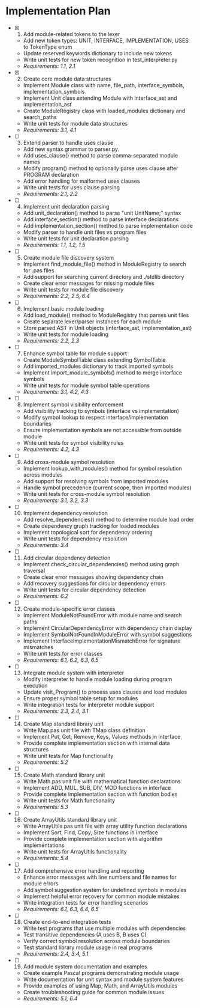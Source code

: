 # Implementation Plan

- [x] 1. Add module-related tokens to the lexer








  - Add new token types: UNIT, INTERFACE, IMPLEMENTATION, USES to TokenType enum
  - Update reserved keywords dictionary to include new tokens
  - Write unit tests for new token recognition in test_interpreter.py
  - _Requirements: 1.1, 2.1_

- [x] 2. Create core module data structures




  - Implement Module class with name, file_path, interface_symbols, implementation_symbols
  - Implement Unit class extending Module with interface_ast and implementation_ast
  - Create ModuleRegistry class with loaded_modules dictionary and search_paths
  - Write unit tests for module data structures
  - _Requirements: 3.1, 4.1_

- [ ] 3. Extend parser to handle uses clause
  - Add new syntax grammar to parser.py.
  - Add uses_clause() method to parse comma-separated module names
  - Modify program() method to optionally parse uses clause after PROGRAM declaration
  - Add error handling for malformed uses clauses
  - Write unit tests for uses clause parsing
  - _Requirements: 2.1, 2.2_

- [ ] 4. Implement unit declaration parsing
  - Add unit_declaration() method to parse "unit UnitName;" syntax
  - Add interface_section() method to parse interface declarations
  - Add implementation_section() method to parse implementation code
  - Modify parser to handle unit files vs program files
  - Write unit tests for unit declaration parsing
  - _Requirements: 1.1, 1.2, 1.5_

- [ ] 5. Create module file discovery system
  - Implement find_module_file() method in ModuleRegistry to search for .pas files
  - Add support for searching current directory and ./stdlib directory
  - Create clear error messages for missing module files
  - Write unit tests for module file discovery
  - _Requirements: 2.2, 2.5, 6.4_

- [ ] 6. Implement basic module loading
  - Add load_module() method to ModuleRegistry that parses unit files
  - Create separate lexer/parser instances for each module
  - Store parsed AST in Unit objects (interface_ast, implementation_ast)
  - Write unit tests for module loading
  - _Requirements: 2.2, 2.3_

- [ ] 7. Enhance symbol table for module support
  - Create ModuleSymbolTable class extending SymbolTable
  - Add imported_modules dictionary to track imported symbols
  - Implement import_module_symbols() method to merge interface symbols
  - Write unit tests for module symbol table operations
  - _Requirements: 3.1, 4.2, 4.3_

- [ ] 8. Implement symbol visibility enforcement
  - Add visibility tracking to symbols (interface vs implementation)
  - Modify symbol lookup to respect interface/implementation boundaries
  - Ensure implementation symbols are not accessible from outside module
  - Write unit tests for symbol visibility rules
  - _Requirements: 4.2, 4.3_

- [ ] 9. Add cross-module symbol resolution
  - Implement lookup_with_modules() method for symbol resolution across modules
  - Add support for resolving symbols from imported modules
  - Handle symbol precedence (current scope, then imported modules)
  - Write unit tests for cross-module symbol resolution
  - _Requirements: 3.1, 3.2, 3.3_

- [ ] 10. Implement dependency resolution
  - Add resolve_dependencies() method to determine module load order
  - Create dependency graph tracking for loaded modules
  - Implement topological sort for dependency ordering
  - Write unit tests for dependency resolution
  - _Requirements: 3.4_

- [ ] 11. Add circular dependency detection
  - Implement check_circular_dependencies() method using graph traversal
  - Create clear error messages showing dependency chain
  - Add recovery suggestions for circular dependency errors
  - Write unit tests for circular dependency detection
  - _Requirements: 6.2_

- [ ] 12. Create module-specific error classes
  - Implement ModuleNotFoundError with module name and search paths
  - Implement CircularDependencyError with dependency chain display
  - Implement SymbolNotFoundInModuleError with symbol suggestions
  - Implement InterfaceImplementationMismatchError for signature mismatches
  - Write unit tests for error classes
  - _Requirements: 6.1, 6.2, 6.3, 6.5_

- [ ] 13. Integrate module system with interpreter
  - Modify interpreter to handle module loading during program execution
  - Update visit_Program() to process uses clauses and load modules
  - Ensure proper symbol table setup for modules
  - Write integration tests for interpreter module support
  - _Requirements: 2.3, 2.4, 3.1_

- [ ] 14. Create Map standard library unit
  - Write Map.pas unit file with TMap class definition
  - Implement Put, Get, Remove, Keys, Values methods in interface
  - Provide complete implementation section with internal data structures
  - Write unit tests for Map functionality
  - _Requirements: 5.2_

- [ ] 15. Create Math standard library unit
  - Write Math.pas unit file with mathematical function declarations
  - Implement ADD, MUL, SUB, DIV, MOD functions in interface
  - Provide complete implementation section with function bodies
  - Write unit tests for Math functionality
  - _Requirements: 5.3_

- [ ] 16. Create ArrayUtils standard library unit
  - Write ArrayUtils.pas unit file with array utility function declarations
  - Implement Sort, Find, Copy, Size functions in interface
  - Provide complete implementation section with algorithm implementations
  - Write unit tests for ArrayUtils functionality
  - _Requirements: 5.4_

- [ ] 17. Add comprehensive error handling and reporting
  - Enhance error messages with line numbers and file names for module errors
  - Add symbol suggestion system for undefined symbols in modules
  - Implement helpful error recovery for common module mistakes
  - Write integration tests for error handling scenarios
  - _Requirements: 6.1, 6.3, 6.4, 6.5_

- [ ] 18. Create end-to-end integration tests
  - Write test programs that use multiple modules with dependencies
  - Test transitive dependencies (A uses B, B uses C)
  - Verify correct symbol resolution across module boundaries
  - Test standard library module usage in real programs
  - _Requirements: 2.4, 3.4, 5.1_

- [ ] 19. Add module system documentation and examples
  - Create example Pascal programs demonstrating module usage
  - Write documentation for unit syntax and module system features
  - Provide examples of using Map, Math, and ArrayUtils modules
  - Create troubleshooting guide for common module issues
  - _Requirements: 5.1, 6.4_
